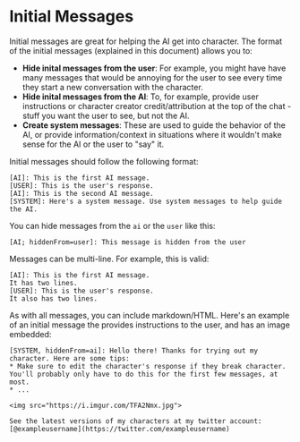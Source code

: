 # Initial Messages
Initial messages are great for helping the AI get into character. The format of the initial messages (explained in this document) allows you to:

* **Hide inital messages from the user**: For example, you might have have many messages that would be annoying for the user to see every time they start a new conversation with the character.
* **Hide inital messages from the AI**: To, for example, provide user instructions or character creator credit/attribution at the top of the chat - stuff you want the user to see, but not the AI.
* **Create system messages**: These are used to guide the behavior of the AI, or provide information/context in situations where it wouldn't make sense for the AI or the user to "say" it.

Initial messages should follow the following format:
```
[AI]: This is the first AI message.
[USER]: This is the user's response.
[AI]: This is the second AI message.
[SYSTEM]: Here's a system message. Use system messages to help guide the AI.
```
You can hide messages from the `ai` or the `user` like this:
```
[AI; hiddenFrom=user]: This message is hidden from the user
```
Messages can be multi-line. For example, this is valid:
```
[AI]: This is the first AI message.
It has two lines.
[USER]: This is the user's response.
It also has two lines.
```
As with all messages, you can include markdown/HTML. Here's an example of an initial message the provides instructions to the user, and has an image embedded:
```
[SYSTEM, hiddenFrom=ai]: Hello there! Thanks for trying out my character. Here are some tips:
* Make sure to edit the character's response if they break character. You'll probably only have to do this for the first few messages, at most.
* ...

<img src="https://i.imgur.com/TFA2Nmx.jpg">

See the latest versions of my characters at my twitter account: [@exampleusername](https://twitter.com/exampleusername)
```
